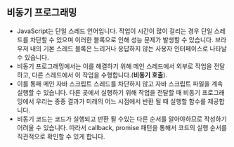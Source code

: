## 비동기 프로그래밍

- JavaScript는 단일 스레드 언어입니다. 작업이 시간이 많이 걸리는 경우 단일 스레드를 차단할 수 있으며 이러한 블록으로 인해 성능 문제가 발생할 수 있습니다. 브라우저 내의 기본 스레드 블록은 느리거나 응답하지 않는 사용자 인터페이스로 나타날 수 있습니다.
- 비동기 프로그래밍에서는 이를 해결하기 위해 메인 스레드에서 외부로 작업을 전달하고, 다른 스레드에서 이 작업을 수행합니다.(**비동기 호출**).
- 이를 통패 메인 자바 스크립트 스레드를 차단하지 않고 자바 스크립트 파일을 계속 실행할 수 있습니다. 다른 곳에서 실행하기 위해 작업을 전달할 때 비동기 프로그래밍에서 우리는 종종 결과가 미래의 어느 시점에서 반환 될 때 실행할 함수를 제공합니다.
- 비동기 코드는 코드가 실행되고 반환 될 수있는 다른 순서를 알아야하므로 작성하기 어려울 수 있습니다. 따라서 callback, promise 패턴을 통해서 코드의 실행 순서를 직관적으로 확인할 수 있게 합니다.
